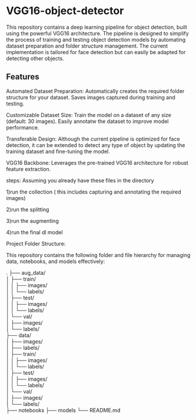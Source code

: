 # VGG16-object-detector
This repository contains a deep learning pipeline for object detection, built using the powerful VGG16 architecture. 
The pipeline is designed to simplify the process of training and testing object detection models by automating dataset preparation and folder structure management.
The current implementation is tailored for face detection but can easily be adapted for detecting other objects.

Features
---------
Automated Dataset Preparation:
Automatically creates the required folder structure for your dataset.
Saves images captured during training and testing.

Customizable Dataset Size:
Train the model on a dataset of any size (default: 30 images).
Easily annotatw the dataset to improve model performance.

Transferable Design:
Although the current pipeline is optimized for face detection, it can be extended to detect any type of object by updating the training dataset and fine-tuning the model.

VGG16 Backbone:
Leverages the pre-trained VGG16 architecture for robust feature extraction.


steps:
Assuming you already have these files in the directory

1)run the collection ( this includes capturing and annotating the required images)

2)run the splitting

3)run the augmenting

4)run the final dl model




Project Folder Structure:

This repository contains the following folder and file hierarchy for managing data, notebooks, and models effectively:

.
├── aug_data/  
│   ├── train/  
│   │   ├── images/  
│   │   └── labels/  
│   ├── test/  
│   │   ├── images/  
│   │   └── labels/  
│   └── val/  
│       ├── images/  
│       └── labels/  
├── data/  
│   ├── images/  
│   ├── labels/  
│   ├── train/  
│   │   ├── images/  
│   │   └── labels/  
│   ├── test/  
│   │   ├── images/  
│   │   └── labels/  
│   └── val/  
│       ├── images/  
│       └── labels/  
├── notebooks
├── models
└── README.md  

